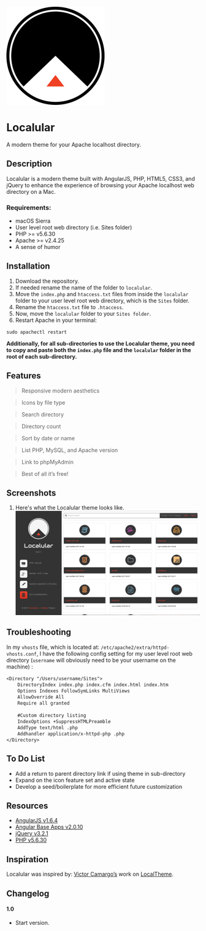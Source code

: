 ![Localular logo](/app/assets/img/localular-logo.png)
# Localular
A modern theme for your Apache localhost directory.

## Description
Localular is a modern theme built with AngularJS, PHP, HTML5, CSS3, and jQuery to enhance the experience of browsing your Apache localhost web directory on a Mac.

### Requirements:
* macOS Sierra
* User level root web directory (i.e. Sites folder)
* PHP >= v5.6.30
* Apache >= v2.4.25
* A sense of humor

## Installation
1. Download the repository.
2. If needed rename the name of the folder to `localular`.
3. Move the `index.php` and `htaccess.txt` files from inside the `localular` folder to your user level root web directory, which is the `Sites` folder.
4. Rename the `htaccess.txt` file to `.htaccess`.
5. Now, move the `localular` folder to your `Sites folder`.
6. Restart Apache in your terminal:
```
sudo apachectl restart
```

**Additionally, for all sub-directories to use the Localular theme, you need to copy and paste both the `index.php` file and the `localular` folder in the root of each sub-directory.**

## Features
> Responsive modern aesthetics

> Icons by file type

> Search directory

> Directory count

> Sort by date or name

> List PHP, MySQL, and Apache version

> Link to phpMyAdmin

> Best of all it’s free!

## Screenshots
1. Here's what the Localular theme looks like.
![Here's what the Localular theme looks like](screenshot.png)

## Troubleshooting

In my `vhosts` file, which is located at: `/etc/apache2/extra/httpd-vhosts.conf`, I have the following config setting for my user level root web directory (`username` will obviously need to be your username on the machine) :
```
<Directory "/Users/username/Sites">
    DirectoryIndex index.php index.cfm index.html index.htm
    Options Indexes FollowSymLinks MultiViews
    AllowOverride All
    Require all granted

    #Custom directory listing
    IndexOptions +SuppressHTMLPreamble
    AddType text/html .php
    Addhandler application/x-httpd-php .php
</Directory>
```

## To Do List
* Add a return to parent directory link if using theme in sub-directory
* Expand on the icon feature set and active state
* Develop a seed/boilerplate for more efficient future customization

## Resources
* [AngularJS v1.6.4](https://angularjs.org/)
* [Angular Base Apps v2.0.10](http://base-apps.github.io/angular-base-apps/latest/#!/)
* [jQuery v3.2.1](https://jquery.com)
* [PHP v5.6.30](http://php.net)

## Inspiration
Localular was inspired by:
[Victor Camargo’s](https://github.com/VictorCamargo)
work on [LocalTheme](https://github.com/VictorCamargo/LocalTheme).

## Changelog

#### 1.0
* Start version.
